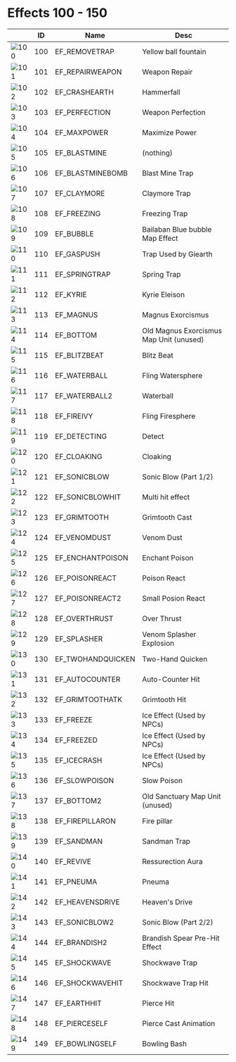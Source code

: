 # Effects 100 - 150

|    | ID | Name | Desc |
|----|----|------|------|
| ![100](./100-150/100.gif) | 100 | EF_REMOVETRAP | Yellow ball fountain |
| ![101](./100-150/101.gif) | 101 | EF_REPAIRWEAPON | Weapon Repair |
| ![102](./100-150/102.gif) | 102 | EF_CRASHEARTH | Hammerfall |
| ![103](./100-150/103.gif) | 103 | EF_PERFECTION | Weapon Perfection |
| ![104](./100-150/104.gif) | 104 | EF_MAXPOWER | Maximize Power |
| ![105](./100-150/105.gif) | 105 | EF_BLASTMINE | (nothing) |
| ![106](./100-150/106.gif) | 106 | EF_BLASTMINEBOMB | Blast Mine Trap |
| ![107](./100-150/107.gif) | 107 | EF_CLAYMORE | Claymore Trap |
| ![108](./100-150/108.gif) | 108 | EF_FREEZING | Freezing Trap |
| ![109](./100-150/109.gif) | 109 | EF_BUBBLE | Bailaban Blue bubble Map Effect |
| ![110](./100-150/110.gif) | 110 | EF_GASPUSH | Trap Used by Giearth |
| ![111](./100-150/111.gif) | 111 | EF_SPRINGTRAP | Spring Trap |
| ![112](./100-150/112.gif) | 112 | EF_KYRIE | Kyrie Eleison |
| ![113](./100-150/113.gif) | 113 | EF_MAGNUS | Magnus Exorcismus |
| ![114](./100-150/114.gif) | 114 | EF_BOTTOM | Old Magnus Exorcismus Map Unit (unused) |
| ![115](./100-150/115.gif) | 115 | EF_BLITZBEAT | Blitz Beat |
| ![116](./100-150/116.gif) | 116 | EF_WATERBALL | Fling Watersphere |
| ![117](./100-150/117.gif) | 117 | EF_WATERBALL2 | Waterball |
| ![118](./100-150/118.gif) | 118 | EF_FIREIVY | Fling Firesphere |
| ![119](./100-150/119.gif) | 119 | EF_DETECTING | Detect |
| ![120](./100-150/120.gif) | 120 | EF_CLOAKING | Cloaking |
| ![121](./100-150/121.gif) | 121 | EF_SONICBLOW | Sonic Blow (Part 1/2) |
| ![122](./100-150/122.gif) | 122 | EF_SONICBLOWHIT | Multi hit effect |
| ![123](./100-150/123.gif) | 123 | EF_GRIMTOOTH | Grimtooth Cast |
| ![124](./100-150/124.gif) | 124 | EF_VENOMDUST | Venom Dust |
| ![125](./100-150/125.gif) | 125 | EF_ENCHANTPOISON | Enchant Poison |
| ![126](./100-150/126.gif) | 126 | EF_POISONREACT | Poison React |
| ![127](./100-150/127.gif) | 127 | EF_POISONREACT2 | Small Posion React |
| ![128](./100-150/128.gif) | 128 | EF_OVERTHRUST | Over Thrust |
| ![129](./100-150/129.gif) | 129 | EF_SPLASHER | Venom Splasher Explosion |
| ![130](./100-150/130.gif) | 130 | EF_TWOHANDQUICKEN | Two-Hand Quicken |
| ![131](./100-150/131.gif) | 131 | EF_AUTOCOUNTER | Auto-Counter Hit |
| ![132](./100-150/132.gif) | 132 | EF_GRIMTOOTHATK | Grimtooth Hit |
| ![133](./100-150/133.gif) | 133 | EF_FREEZE | Ice Effect (Used by NPCs) |
| ![134](./100-150/134.gif) | 134 | EF_FREEZED | Ice Effect (Used by NPCs) |
| ![135](./100-150/135.gif) | 135 | EF_ICECRASH | Ice Effect (Used by NPCs) |
| ![136](./100-150/136.gif) | 136 | EF_SLOWPOISON | Slow Poison |
| ![137](./100-150/137.gif) | 137 | EF_BOTTOM2 | Old Sanctuary Map Unit (unused) |
| ![138](./100-150/138.gif) | 138 | EF_FIREPILLARON | Fire pillar |
| ![139](./100-150/139.gif) | 139 | EF_SANDMAN | Sandman Trap |
| ![140](./100-150/140.gif) | 140 | EF_REVIVE | Ressurection Aura |
| ![141](./100-150/141.gif) | 141 | EF_PNEUMA | Pneuma |
| ![142](./100-150/142.gif) | 142 | EF_HEAVENSDRIVE | Heaven's Drive |
| ![143](./100-150/143.gif) | 143 | EF_SONICBLOW2 | Sonic Blow (Part 2/2) |
| ![144](./100-150/144.gif) | 144 | EF_BRANDISH2 | Brandish Spear Pre-Hit Effect |
| ![145](./100-150/145.gif) | 145 | EF_SHOCKWAVE | Shockwave Trap |
| ![146](./100-150/146.gif) | 146 | EF_SHOCKWAVEHIT | Shockwave Trap Hit |
| ![147](./100-150/147.gif) | 147 | EF_EARTHHIT | Pierce Hit |
| ![148](./100-150/148.gif) | 148 | EF_PIERCESELF | Pierce Cast Animation |
| ![149](./100-150/149.gif) | 149 | EF_BOWLINGSELF | Bowling Bash |
